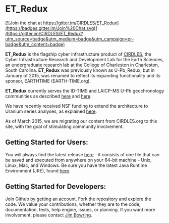 ET_Redux
===

[![Join the chat at https://gitter.im/CIRDLES/ET_Redux](https://badges.gitter.im/Join%20Chat.svg)](https://gitter.im/CIRDLES/ET_Redux?utm_source=badge&utm_medium=badge&utm_campaign=pr-badge&utm_content=badge)

**ET_Redux** is the flagship cyber infrastructure product of [CIRDLES](http://cirdles.org),
the Cyber Infrastructure Research and Development Lab for the Earth Sciences, 
an undergraduate research
lab at the College of Charleston in Charleston, South Carolina. **ET_Redux** was 
previously known as U-Pb_Redux, but in January of 2015, was renamed to
reflect its expanding functionality and its sponsor, EARTHTIME (EARTH-TIME.org).

**ET_Redux** currently serves the ID-TIMS and LAICP-MS U-Pb geochronology communities
as described [here](http://cirdles.org/sites/default/files/Downloads/ggge1933.pdf) and 
[here](http://cirdles.org/sites/default/files/Downloads/ggge1932.pdf).

We have recently received NSF funding to extend the architecture to Uranium series
analyses, as explained 
[here](http://earthcube.org/group/cyberinfrastructure-u-series-geochronologic-data). 

As of March 2015, we are migrating our content from CIRDLES.org to this site, with
the goal of stimulating community involvement.

Getting Started for Users:
---
You will always find the latest release 
[here](https://github.com/CIRDLES/ET_Redux/releases) - it consists of one file that can be 
saved and executed from anywhere on your 64-bit machine - Unix, Linux, Mac, and Windows.
Be sure you have the latest Java Runtime Environment (JRE), found 
[here](http://www.oracle.com/technetwork/java/javase/downloads/index.html).

Getting Started for Developers:
---
Join Github by getting an account.  Fork the repository and explore the code.  We value
your contributions, whether they are to the code, documentation, tests, help engine,
issues, or planning.  If you want more involvement, please contact 
[Jim Bowring](mailto://bowringj@cofc.edu).

